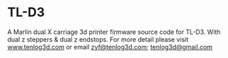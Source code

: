 # TL-D3
A Marlin dual X carriage 3d printer firmware source code for TL-D3. 
With dual z steppers & dual z endstops.
For more detail please visit www.tenlog3d.com or email zyf@tenlog3d.com; tenlog3d@gmail.com
